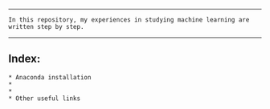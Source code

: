 
---
```
In this repository, my experiences in studying machine learning are written step by step. 
```
---

## **Index:**
    * Anaconda installation
    *
    *
    * Other useful links
